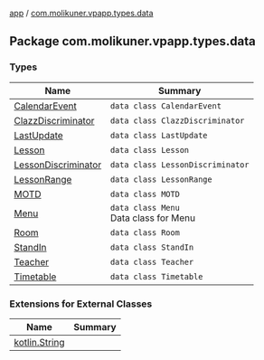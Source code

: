 [app](../index.md) / [com.molikuner.vpapp.types.data](./index.md)

## Package com.molikuner.vpapp.types.data

### Types

| Name | Summary |
|---|---|
| [CalendarEvent](-calendar-event/index.md) | `data class CalendarEvent` |
| [ClazzDiscriminator](-clazz-discriminator/index.md) | `data class ClazzDiscriminator` |
| [LastUpdate](-last-update/index.md) | `data class LastUpdate` |
| [Lesson](-lesson/index.md) | `data class Lesson` |
| [LessonDiscriminator](-lesson-discriminator/index.md) | `data class LessonDiscriminator` |
| [LessonRange](-lesson-range/index.md) | `data class LessonRange` |
| [MOTD](-m-o-t-d/index.md) | `data class MOTD` |
| [Menu](-menu/index.md) | `data class Menu`<br>Data class for Menu |
| [Room](-room/index.md) | `data class Room` |
| [StandIn](-stand-in/index.md) | `data class StandIn` |
| [Teacher](-teacher/index.md) | `data class Teacher` |
| [Timetable](-timetable/index.md) | `data class Timetable` |

### Extensions for External Classes

| Name | Summary |
|---|---|
| [kotlin.String](kotlin.-string/index.md) |  |
